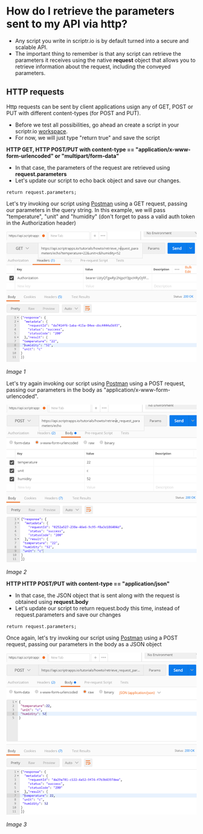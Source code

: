 # How do I retrieve the parameters sent to my API via http?

- Any script you write in scriptr.io is by default turned into a secure and scalable API. 
- The important thing to remember is that any script can retrieve the parameters it receives using the native **request** object that allows you to retrieve information about the request, including the conveyed parameters.

## HTTP requests

Http requests can be sent by client applications usign any of GET, POST or PUT with different content-types (for POST and PUT). 

- Before we test all possibilities, go ahead an create a script in your scriptr.io [workspace](https://www.scriptr.io/workspace).
- For now, we will just type "return true" and save the script

**HTTP GET, HTTP POST/PUT with content-type == "application/x-www-form-urlencoded" or "multipart/form-data"**

- In that case, the parameters of the request are retrieved using **request.parameters**
- Let's update our script to echo back object and save our changes. 

```
return request.parameters;
```

Let's try invoking our script using [Postman](https://www.getpostman.com/) using a GET request, passing our parameters in the query string. 
In this example, we will pass "temperature", "unit" and "humidity" (don't forget to pass a valid auth token in the Authorization header)

![Retrieve parameters from query string](./images/get_request.png)

*Image 1*

Let's try again invoking our script using [Postman](https://www.getpostman.com/) using a POST request, passing our parameters in the body as "application/x-www-form-urlencoded". 

![Retrieve parameters from body](./images/post_request_classic.png)

*Image 2*

**HTTP HTTP POST/PUT with content-type == "application/json"**

- In that case, the JSON object that is sent along with the request is obtained using **request.body**
- Let's update our script to return request.body this time, instead of request.parameters and save our changes

```
return request.parameters;
```

Once again, let's try invoking our script using [Postman](https://www.getpostman.com/) using a POST request, passing our parameters in the body as a JSON object

![Retrieve parameters from body](./images/post_request_json.png)

*Image 3*
